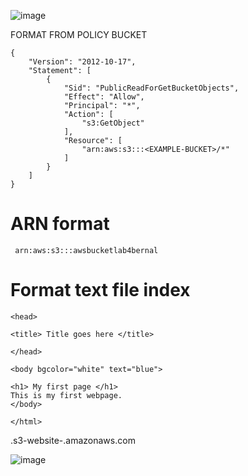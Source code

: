 
![image](https://github.com/Fx2048/COMU_REDES/assets/131219987/54887920-3c0c-426a-a7de-4e713b160ed2)


FORMAT FROM POLICY BUCKET 
````
{
    "Version": "2012-10-17",
    "Statement": [
        {
            "Sid": "PublicReadForGetBucketObjects",
            "Effect": "Allow",
            "Principal": "*",
            "Action": [
                "s3:GetObject"
            ],
            "Resource": [
                "arn:aws:s3:::<EXAMPLE-BUCKET>/*"
            ]
        }
    ]
}
````
# ARN format

```` arn:aws:s3:::awsbucketlab4bernal````

# Format text file index

````
<head>

<title> Title goes here </title>

</head>

<body bgcolor="white" text="blue">

<h1> My first page </h1> 
This is my first webpage.
</body>

</html>
````

<EXAMPLE-BUCKET>.s3-website-<REGION>.amazonaws.com

![image](https://github.com/Fx2048/COMU_REDES/assets/131219987/ad1f56e1-8a1d-4726-b8d1-ff077e7aa599)
